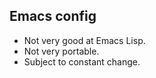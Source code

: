 ## Emacs config

* Not very good at Emacs Lisp.
* Not very portable. 
* Subject to constant change.
